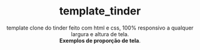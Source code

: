 <span align="center">
 
  # <h1>template_tinder</h1>
<p align="center">
 template clone do tinder feito com html e css, 100% responsivo a qualquer largura e altura de tela.
<br />
<strong>Exemplos de proporção de tela</strong>.

</p>


<div align="center">
  <img src="![Screenshot_4](https://user-images.githubusercontent.com/60718591/147693726-dd99ea09-14b2-4e6d-ab6d-913581c59dfc.jpg)" width="0px" />
</div>

<div align="center">
  <img src="![Screenshot_1](https://user-images.githubusercontent.com/60718591/147693729-ef3c4b66-61f1-4f46-b220-96238b6ef3e8.jpg)" width="0px" />
</div>
</span>
